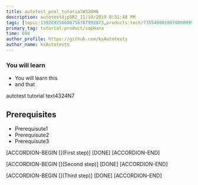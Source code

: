 ```yaml
---
title: autotest_pool_tutorialW328H6
description: autotest4jp5R2_11/19/2019 8:31:48 PM
tags: [topic:139269250608756787992873,products:tech/73554900100700000996,tutorial:experience/advanced]
primary_tag: tutorial:product/sapHana
time: 694
author_profile: https://github.com/ksAutotests
author_name: ksAutotests
---
```

### You will learn
- You will learn this
- and that

autotest tutorial text4324N7

## Prerequisites
- Prerequisute1
- Prerequisute2
- Prerequisute3

[ACCORDION-BEGIN [](First step)]
[DONE]
[ACCORDION-END]

[ACCORDION-BEGIN [](Second step)]
[DONE]
[ACCORDION-END]

[ACCORDION-BEGIN [](Third step)]
[DONE]
[ACCORDION-END]

